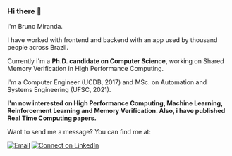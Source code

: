 ### Hi there 👋

I'm Bruno Miranda.

I have worked with frontend and backend with an app used by thousand people across Brazil.

Currently i'm a **Ph.D. candidate on Computer Science**, working on Shared Memory Verification in High Performance Computing.

I'm a Computer Engineer (UCDB, 2017) and MSc. on Automation and Systems Engineering (UFSC, 2021).


**I'm now interested on High Performance Computing, Machine Learning, Reinforcement Learning and Memory Verification.
Also, i have published Real Time Computing papers.**


Want to send me a message? You can find me at:

[![Email](https://img.shields.io/badge/Gmail-2c3e50.svg?style=flat-square&logo=gmail&logoColor=white&labelColor=e74c3c)](mailto:bdouram@gmail.com)
[![Connect on LinkedIn](https://img.shields.io/badge/LinkedIn-2c3e50.svg?style=flat-square&logo=linkedin&logoColor=white&labelColor=0077B5)](https://www.linkedin.com/in/bdouram/)

